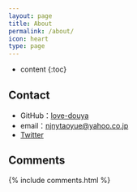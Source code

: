 ```yaml
---
layout: page
title: About
permalink: /about/
icon: heart
type: page
---
```


* content
{:toc}

## Contact

* GitHub：[love-douya](https://github.com/love-douya)
* email：njnytaoyue@yahoo.co.jp
* [Twitter](https://twitter.com/Just_A_Peach)


## Comments

{% include comments.html %}
